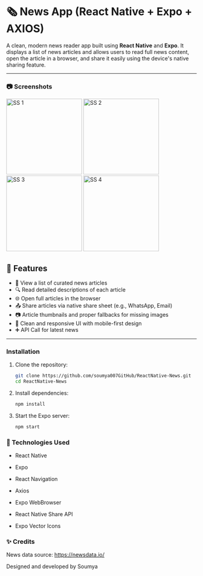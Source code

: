 # 🗞️ News App (React Native + Expo + AXIOS)

A clean, modern news reader app built using **React Native** and **Expo**. It displays a list of news articles and allows users to read full news content, open the article in a browser, and share it easily using the device's native sharing feature.

---

### 📷 Screenshots

<img src="https://github.com/user-attachments/assets/1b21af55-102b-4e6b-8104-7b97a4e26fee" width="200" alt="SS 1">
<img src="https://github.com/user-attachments/assets/59281e45-5292-4451-a6b8-d6b825017204" width="200" alt="SS 2">
<img src="https://github.com/user-attachments/assets/fcfaa1f5-789f-4ba3-80b7-6036bf39cb64" width="200" alt="SS 3">
<img src="https://github.com/user-attachments/assets/baf80947-80c7-4169-86fd-f71cfa1a25ca" width="200" alt="SS 4">

## 📱 Features

- 📰 View a list of curated news articles
- 🔍 Read detailed descriptions of each article
- 🌐 Open full articles in the browser
- 📤 Share articles via native share sheet (e.g., WhatsApp, Email)
- 📷 Article thumbnails and proper fallbacks for missing images
- 🎨 Clean and responsive UI with mobile-first design
- ➕ API Call for latest news

---


### Installation

1. Clone the repository:
   ```bash
   git clone https://github.com/soumya007GitHub/ReactNative-News.git
   cd ReactNative-News
2. Install dependencies:
   ```bash
   npm install
3. Start the Expo server:
   ```bash
   npm start

### 🔧 Technologies Used
- React Native

- Expo

- React Navigation
- Axios

- Expo WebBrowser

- React Native Share API

- Expo Vector Icons

### ✨ Credits
News data source: https://newsdata.io/

Designed and developed by Soumya

